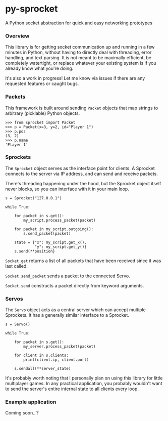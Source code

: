 # py-sprocket
A Python socket abstraction for quick and easy networking prototypes

### Overview
This library is for getting socket communication up and running in a few
minutes in Python, without having to directly deal with threading, error
handling, and text parsing. It is not meant to be maximally efficient,
be completely watertight, or replace whatever your existing system is if
you already know what you're doing.

It's also a work in progress! Let me know via issues if there are any
requested features or caught bugs.

### Packets
This framework is built around sending `Packet` objects that map strings
to arbitrary (picklable) Python objects.

``` 
>>> from sprocket import Packet
>>> p = Packet(x=3, y=2, id="Player 1")
>>> p.pos
(3, 2)
>>> p.name
'Player 1'
```

### Sprockets
The `Sprocket` object serves as the interface point for clients. A
Sprocket connects to the server via IP address, and can send and receive
packets.

There's threading happening under the hood, but the Sprocket object
itself never blocks, so you can interface with it in your main loop.

```
s = Sprocket("127.0.0.1")

while True:

    for packet in s.get():
        my_script.process_packet(packet)
    
    for packet in my_script.outgoing():
        s.send_packet(packet)
        
    state = {"x": my_script.get_x(),
             "y": my_script.get_y()}
    s.send(**position}
```

`Socket.get` returns a list of all packets that have been received since
it was last called.

`Socket.send_packet` sends a packet to the connected Servo.

`Socket.send` constructs a packet directly from keyword arguments.

### Servos
The `Servo` object acts as a central server which can accept multiple
Sprockets. It has a generally similar interface to a Sprocket.

```
s = Servo()

while True:

    for packet in s.get():
        my_server.process_packet(packet)
        
    for client in s.clients:
        print(client.ip, client.port)
        
    s.sendall(**server_state)
```

It's probably worth noting that I personally plan on using this library
for little multiplayer games. In any practical application, you probably
wouldn't want to send the server's entire internal state to all clients
every loop.

### Example application
Coming soon...?